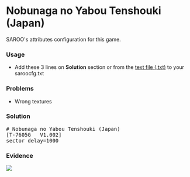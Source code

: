# Nobunaga no Yabou Tenshouki (Japan)

SAROO's attributes configuration for this game.

### Usage

- Add these 3 lines on **Solution** section or from the [text file (.txt)](./config.txt) to your saroocfg.txt

### Problems

- Wrong textures

### Solution

<pre># Nobunaga no Yabou Tenshouki (Japan)
[T-7605G   V1.002]
sector_delay=1000</pre>

### Evidence

[![](https://img.youtube.com/vi/1zFCbts4dPo/0.jpg)](https://youtu.be/1zFCbts4dPo)
